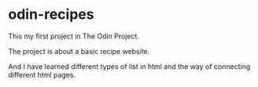 # odin-recipes
This my first project in The Odin Project.

The project is about a basic recipe website.

And I have learned different types of list in html and the way of  connecting different html pages. 